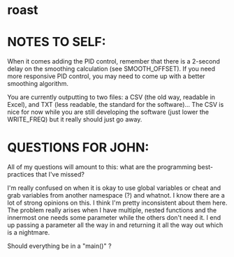 # roast


NOTES TO SELF: 
========================================
When it comes adding the PID control, remember that there is a 2-second delay on the smoothing calculation (see SMOOTH_OFFSET).
If you need more responsive PID control, you may need to come up with a better smoothing algorithm.

You are currently outputting to two files: a CSV (the old way, readable in Excel), and TXT (less readable, the standard for the software)... The CSV is nice for now while you are still developing the software (just lower the WRITE_FREQ) but it really should just go away.


QUESTIONS FOR JOHN:
========================================
All of my questions will amount to this: what are the programming best-practices that I've missed?

I'm really confused on when it is okay to use global variables or cheat and grab variables from another namespace (?) and whatnot.  I know there are a lot of strong opinions on this. I think I'm pretty inconsistent about them here. 
The problem really arises when I have multiple, nested functions and the innermost one needs some parameter while the others don't need it. I end up passing a parameter all the way in and returning it all the way out which is a nightmare.

Should everything be in a "main()" ?


